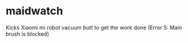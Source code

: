 # maidwatch
Kicks Xiaomi mi robot vacuum butt to get the work done (Error 5: Main brush is blocked)
